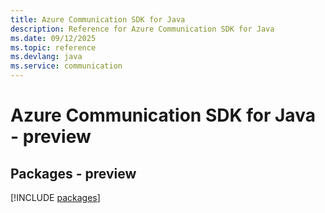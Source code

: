```yaml
---
title: Azure Communication SDK for Java
description: Reference for Azure Communication SDK for Java
ms.date: 09/12/2025
ms.topic: reference
ms.devlang: java
ms.service: communication
---
```

# Azure Communication SDK for Java - preview
## Packages - preview
[!INCLUDE [packages](communication-index.md)]